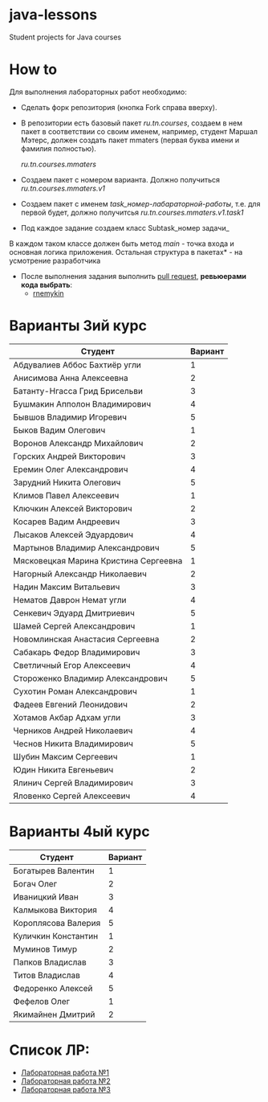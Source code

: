 # java-lessons
Student projects for Java courses

# How to

Для выполнения лабораторных работ необходимо:
- Сделать форк репозитория (кнопка Fork справа вверху).
- В репозитории есть базовый пакет *ru.tn.courses*, создаем в нем пакет в соответствии со своим именем,
например, студент Маршал Мэтерс, должен создать пакет mmaters (первая буква имени и фамилия полностью).

    *ru.tn.courses.mmaters*

- Cоздаем пакет с номером варианта. Должно получиться
  *ru.tn.courses.mmaters.v1*
- Создаем пакет c именем *task_номер-лабараторной-работы*, т.е. для первой будет, должно получитсья
  *ru.tn.courses.mmaters.v1.task1*
- Под каждое задание создаем класс Subtask_номер задачи_
        
В каждом таком классе должен быть метод *main* - точка входа и основная логика приложения.
Остальная структура в пакетах* - на усмотрение разработчика
- После выполнения задания выполнить [pull request](https://github.com/rnemykin/java-lessons/compare), **ревьюерами кода выбрать**:
    - [rnemykin](https://github.com/rnemykin)

# Варианты 3ий курс
| Студент | Вариант |
| ------ | ------ |
|Абдувалиев Аббос Бахтиёр угли          |1|
|Анисимова Анна Алексеевна              |2|
|Батанту-Нгасса Грид Брисельви          |3|
|Бушмакин Апполон Владимирович          |4|
|Бывшов Владимир Игоревич               |5|
|Быков Вадим Олегович                   |1|
|Воронов Александр Михайлович |2|
|Горских Андрей Викторович  |3|
|Еремин Олег Александрович  |4|
|Зарудний Никита Олегович   |5|
|Климов Павел Алексеевич    |1|
|Ключкин Алексей Викторович |2|
|Косарев Вадим Андреевич    |3|
|Лысаков Алексей Эдуардович |4|
|Мартынов Владимир Александрович        |5|
|Мясковецкая Марина Кристина Сергеевна  |1|
|Нагорный Александр Николаевич  |2|
|Надин Максим Витальевич    |3|
|Нематов Даврон Немат угли    |4|
|Сенкевич Эдуард Дмитриевич   |5|
|Шамей Сергей Александрович   |1|
|Новомлинская Анастасия Сергеевна |2|
|Сабакарь Федор Владимирович  |3|
|Светличный Егор Алексеевич |4|
|Стороженко Владимир Александрович  |5|
|Сухотин Роман Александрович  |1|
|Фадеев Евгений Леонидович  |2|
|Хотамов Акбар Адхам угли   |3|
|Черников Андрей Николаевич |4|
|Чеснов Никита Владимирович |5|
|Шубин Максим Сергеевич |1|
|Юдин Никита Евгеньевич |2|
|Ялинич Сергей Владимирович |3|
|Яловенко Сергей Алексеевич |4|



# Варианты 4ый курс
| Студент | Вариант |
| ------ | ------ |
|Богатырев Валентин |1|
|Богач Олег |2|
|Иваницкий Иван |3|
|Калмыкова Виктория |4|
|Короплясова Валерия |5|
|Куличкин Константин |1|
|Муминов Тимур |2|
|Папков Владислав |3|
|Титов Владислав |4|
|Федоренко Алексей  |5|
|Фефелов Олег |1|
|Якимайнен Дмитрий  |2|

# Список ЛР:
- [Лабораторная работа №1](https://github.com/0x100/java-lessons/wiki/task1)
- [Лабораторная работа №2](https://github.com/rnemykin/java-lessons/wiki/task2)
- [Лабораторная работа №3](https://github.com/rnemykin/java-lessons/wiki/Task-3)

